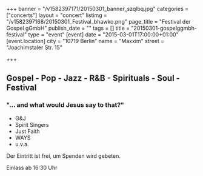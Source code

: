+++
banner = "/v1582397171/20150301_banner_szqlbq.jpg"
categories = ["concerts"]
layout = "concert"
listimg = "/v1582397168/20150301_Festival_bhawko.png"
page_title = "Festival der Gospel gGmbH"
publish_date = ""
tags = []
title = "20150301-gospelggmbh-festival"
type = "event"
[event]
date = "2015-03-01T17:00:00+01:00"
[event.location]
city = "10719 Berlin"
name = "Maxxim"
street = "Joachimstaler Str. 15"

+++
## Gospel - Pop - Jazz - R&B - Spirituals - Soul - Festival

### "... and what would Jesus say to that?"

* G&J
* Spirit Singers
* Just Faith
* WAYS
* u.v.a.

Der Eintritt ist frei, um Spenden wird gebeten.

Einlass ab 16:30 Uhr